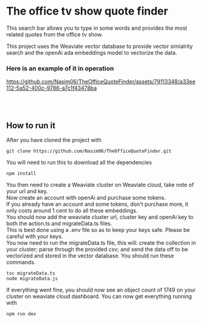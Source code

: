# The office tv show quote finder

This search bar allows you to type in some words and provides the most related quotes from the office tv show.

This project uses the Weaviate vector database to provide vector simialrity search and the openAi ada embeddings model to vectorize the data.

### Here is an example of it in operation 


https://github.com/Nasim06/TheOfficeQuoteFinder/assets/79113348/a33ee112-5a52-400c-9786-a7c1f43478ba

<br>
<br>

## How to run it

After you have cloned the project with
```
git clone https://github.com/Nasim06/TheOfficeQuoteFinder.git
```
You will need to run this to download all the dependencies
```
npm install
```
You then need to create a Weaviate cluster on Weaviate cloud, take note of your url and key.<br>
Now create an account with openAi and purchase some tokens.<br>
If you already have an account and some tokens, don't purchase more, it only costs around 1 cent to do all these embeddings.<br>
You should now add the weaviate cluster url, cluster key and openAi key to both the action.ts and migrateData.ts files.<br>
This is best done using a .env file so as to keep your keys safe. Please be careful with your keys.<br>
You now need to run the migrateData.ts file, this will: create the collection in your cluster; parse through the provided csv; and send the data off to be
vectorized and stored in the vector database. You should run these commands.
```
tsc migrateData.ts
node migrateData.js
```
If everything went fine, you should now see an object count of 1749 on your cluster on weaviate cloud dashboard.
You can now get everything running with
```
npm run dev
```

